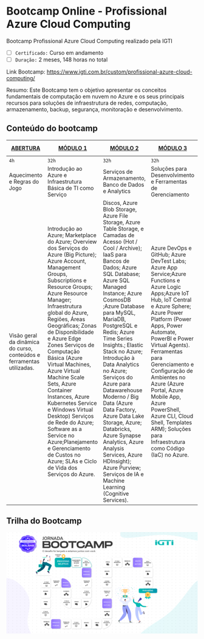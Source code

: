# Bootcamp Online - Profissional Azure Cloud Computing
 Bootcamp Profissional Azure Cloud Computing realizado pela IGTI

- [ ] ``` Certificado: ``` Curso em andamento
- [ ] ``` Duração: ``` 2 meses, 148 horas no total

Link Bootcamp: https://www.igti.com.br/custom/profissional-azure-cloud-computing/

Resumo: Este Bootcamp tem o objetivo apresentar os conceitos fundamentais de computação em nuvem no Azure e os seus principais recursos para soluções de infraestrutura de redes, computação, armazenamento, backup, segurança, monitoração e desenvolvimento.

## Conteúdo do bootcamp

| [ABERTURA](https://github.com/masedos/Bootcamp-Engenharia-de-Dados/tree/main/Abertura) | [MÓDULO 1](https://github.com/masedos/Bootcamp-Engenharia-de-Dados/tree/main/M%C3%B3dulo%201)| [MÓDULO 2](https://github.com/masedos/Bootcamp-Engenharia-de-Dados/tree/main/M%C3%B3dulo%202) | [MÓDULO 3](https://github.com/masedos/Bootcamp-Engenharia-de-Dados/tree/main/M%C3%B3dulo%203) | [MÓDULO 4](https://github.com/masedos/Bootcamp-Engenharia-de-Dados/tree/main/M%C3%B3dulo%204) | [DESAFIO FINAL](https://github.com/masedos/Bootcamp-Engenharia-de-Dados/tree/main/M%C3%B3dulo%205)|
|---------|--------|---------|---------|---------|-------------|
|`4h`     |`32h`   |`32h`    |`32h`    |`32h`    |`12h`        |   
|Aquecimento e Regras do Jogo |Introdução ao Azure e Infraestrutura Básica de TI como Serviço|Serviços de Armazenamento, Banco de Dados e Analytics| Soluções para Desenvolvimento e Ferramentas de Gerenciamento |Soluções de Segurança, Governança, Compliance e Migração|Desafio Final| 
|Visão geral da dinâmica do curso, conteúdos e ferramentas utilizadas. |Introdução ao Azure; Marketplace do Azure; Overview dos Serviços do Azure (Big Picture); Azure Account, Management Groups, Subscriptions e Resource Groups; Azure Resource Manager; Infraestrutura global do Azure, Regiões, Áreas Geográficas; Zonas de Disponibilidade e Azure Edge Zones Serviços de Computação Básica (Azure Virtual Machines, Azure Virtual Machine Scale Sets, Azure Container Instances, Azure Kubernetes Service e Windows Virtual Desktop) Serviços de Rede do Azure; Software as a Service no Azure;Planejamento e Gerenciamento de Custos no Azure; SLAs e Ciclo de Vida dos Serviços do Azure. |Discos, Azure Blob Storage, Azure File Storage, Azure Table Storage, e Camadas de Acesso (Hot / Cool / Archive); IaaS para Bancos de Dados; Azure SQL Database; Azure SQL Managed Instance; Azure CosmosDB ;Azure Database para MySQL, MariaDB, PostgreSQL e Redis; Azure Time Series Insights.; Elastic Stack no Azure; Introdução à Data Analytics no Azure; Serviços do Azure para Datawarehouse Moderno / Big Data (Azure Data Factory, Azure Data Lake Storage, Azure; Databricks, Azure Synapse Analytics, Azure Analysis Services, Azure HDInsight); Azure Purview; Serviços de IA e Machine Learning (Cognitive Services). |Azure DevOps e GitHub; Azure DevTest Labs; Azure App Service;Azure Functions e Azure Logic Apps;Azure IoT Hub, IoT Central e Azure Sphere; Azure Power Platform (Power Apps, Power Automate, PowerBI e Power Virtual Agents). Ferramentas para Gerenciamento e Configuração de Ambientes no Azure (Azure Portal, Azure Mobile App, Azure PowerShell, Azure CLI, Cloud Shell, Templates ARM); Soluções para Infraestrutura como Código (IaC) no Azure. |Azure Security Center; Estratégia de Governança de Assinaturas; Compliance no Azure (Categorias de conformidade, Azure Trust Center, Azure Compliance Documentation, Azure Government, Azure China 21Vianet) Soluções para LGPD no Azure;Azure Cloud Adoption Framework;Planejamento e Migração para o Azure (Estratégias e Ferramentas). |Conclusão da aplicação final.|

## Trilha do Bootcamp

[![](https://github.com/JorgeCandido/Bootcamp-Profissional-Azure-Cloud-Computing/blob/main/Trilhas%20Azure%20Cloud%20Computing.png)](https://www.linkedin.com/in/jorgecandido/)
